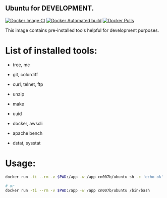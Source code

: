 ## Ubuntu for DEVELOPMENT.

[![Docker Image CI](https://github.com/cn007b/docker-ubuntu/workflows/Docker%20Image%20CI/badge.svg?branch=master)](https://github.com/cn007b/docker-ubuntu/actions)
[![Docker Automated build](https://img.shields.io/docker/automated/cn007b/ubuntu.svg)](https://hub.docker.com/r/cn007b/ubuntu/)
[![Docker Pulls](https://img.shields.io/docker/pulls/cn007b/ubuntu.svg)](https://hub.docker.com/r/cn007b/ubuntu/)

This image contains pre-installed tools helpful for development purposes.

# List of installed tools:

* tree, mc
* git, colordiff
* curl, telnet, ftp
* unzip
* make
* uuid

* docker, awscli

* apache bench

* dstat, sysstat

# Usage:

````sh
docker run -ti --rm -v $PWD:/app -w /app cn007b/ubuntu sh -c 'echo ok'

# or
docker run -ti --rm -v $PWD:/app -w /app cn007b/ubuntu /bin/bash
````
